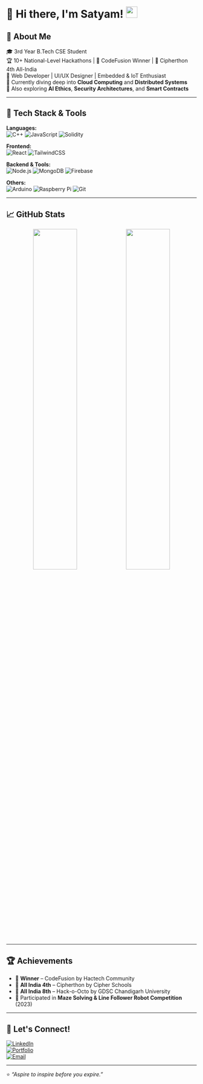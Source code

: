 # 👋 Hi there, I'm Satyam! <img src="https://media.giphy.com/media/hvRJCLFzcasrR4ia7z/giphy.gif" width="30">

## 🚀 About Me

🎓 3rd Year B.Tech CSE Student  
🏆 10+ National-Level Hackathons | 🥇 CodeFusion Winner | 🔢 Cipherthon 4th All-India  
💼 Web Developer | UI/UX Designer | Embedded & IoT Enthusiast  
🌱 Currently diving deep into **Cloud Computing** and **Distributed Systems**  
🧠 Also exploring **AI Ethics**, **Security Architectures**, and **Smart Contracts**

---

## 🔧 Tech Stack & Tools

**Languages:**  
![C++](https://img.shields.io/badge/C++-00599C?style=flat&logo=c%2B%2B&logoColor=white)
![JavaScript](https://img.shields.io/badge/JavaScript-F7DF1E?style=flat&logo=javascript&logoColor=black)
![Solidity](https://img.shields.io/badge/Solidity-363636?style=flat&logo=solidity&logoColor=white)

**Frontend:**  
![React](https://img.shields.io/badge/React-20232A?style=flat&logo=react&logoColor=61DAFB)
![TailwindCSS](https://img.shields.io/badge/TailwindCSS-06B6D4?style=flat&logo=tailwind-css&logoColor=white)

**Backend & Tools:**  
![Node.js](https://img.shields.io/badge/Node.js-339933?style=flat&logo=nodedotjs&logoColor=white)
![MongoDB](https://img.shields.io/badge/MongoDB-4EA94B?style=flat&logo=mongodb&logoColor=white)
![Firebase](https://img.shields.io/badge/Firebase-FFCA28?style=flat&logo=firebase&logoColor=black)

**Others:**  
![Arduino](https://img.shields.io/badge/Arduino-00979D?style=flat&logo=arduino&logoColor=white)
![Raspberry Pi](https://img.shields.io/badge/Raspberry%20Pi-C51A4A?style=flat&logo=raspberry-pi&logoColor=white)
![Git](https://img.shields.io/badge/Git-F05032?style=flat&logo=git&logoColor=white)

---

## 📈 GitHub Stats

<p align="center">
  <img src="https://github-readme-stats.vercel.app/api?username=satyamofficial&show_icons=true&theme=github_dark" width="48%"/>
  <img src="https://github-readme-streak-stats.herokuapp.com/?user=satyamofficial&theme=github-dark-blue" width="48%"/>
</p>

---

## 🏆 Achievements

- 🥇 **Winner** – CodeFusion by Hactech Community  
- 🥈 **All India 4th** – Cipherthon by Cipher Schools  
- 🥉 **All India 8th** – Hack-o-Octo by GDSC Chandigarh University  
- 🤖 Participated in **Maze Solving & Line Follower Robot Competition** (2023)

---

## 💬 Let's Connect!

[![LinkedIn](https://img.shields.io/badge/LinkedIn-blue?style=flat&logo=linkedin&logoColor=white)](https://linkedin.com/in/satyamofficial)  
[![Portfolio](https://img.shields.io/badge/Portfolio-000?style=flat&logo=google-chrome&logoColor=white)](https://your-portfolio-link.com)  
[![Email](https://img.shields.io/badge/Email-D14836?style=flat&logo=gmail&logoColor=white)](mailto:your.email@example.com)

---

⭐ *“Aspire to inspire before you expire.”*  
